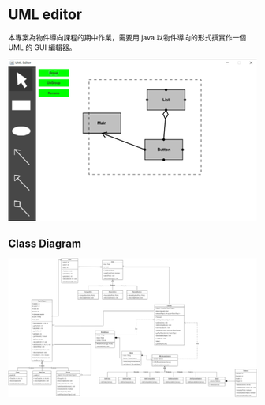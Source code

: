 # UML editor
本專案為物件導向課程的期中作業，需要用 java 以物件導向的形式撰實作一個 UML 的 GUI 編輯器。

![展示畫面](assets/presentation.png)

## Class Diagram
![Class Diagram](assets/UML-class-diagram.png)